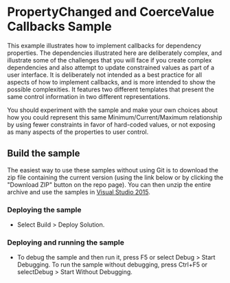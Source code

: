
# PropertyChanged and CoerceValue Callbacks Sample
This example illustrates how to implement callbacks for dependency properties. The dependencies illustrated here are deliberately complex, and illustrate some of the challenges that you will face if you create complex dependencies and also attempt to update constrained values as part of a user interface. It is deliberately not intended as a best practice for all aspects of how to implement callbacks, and is more intended to show the possible complexities. It features two different templates that present the same control information in two different representations.

You should experiment with the sample and make your own choices about how you could represent this same Minimum/Current/Maximum relationship by using fewer constraints in favor of hard-coded values, or not exposing as many aspects of the properties to user control.

## Build the sample
The easiest way to use these samples without using Git is to download the zip file containing the current version (using the link below or by clicking the "Download ZIP" button on the repo page). You can then unzip the entire archive and use the samples in [Visual Studio 2015](https://www.visualstudio.com/wpf-vs).

### Deploying the sample
- Select Build > Deploy Solution. 

### Deploying and running the sample
- To debug the sample and then run it, press F5 or select Debug >  Start Debugging. To run the sample without debugging, press Ctrl+F5 or selectDebug > Start Without Debugging. 

